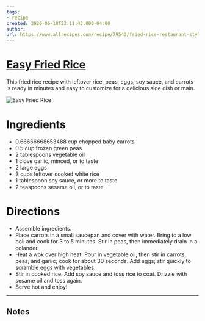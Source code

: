 ```yaml
---
tags: 
- recipe 
created: 2020-06-18T23:11:43.000-04:00
author: 
url: https://www.allrecipes.com/recipe/79543/fried-rice-restaurant-style/?hid=d1cbc8b1a4cf7083f710f944dd8cd9470901f507&did=19048554-20250903&utm_campaign=alrcom-dinner-tonight_newsletter&utm_source=alrcom&utm_medium=email&utm_content=090325&utm_term=recipe-of-the-day&lctg=d1cbc8b1a4cf7083f710f944dd8cd9470901f507&lr_input=1fa531cc0b7041764ed755ddf170671d0527b8e1b9e7ebd7131ef8427f7384e1 
---
```


# [Easy Fried Rice](https://www.allrecipes.com/recipe/79543/fried-rice-restaurant-style/?hid=d1cbc8b1a4cf7083f710f944dd8cd9470901f507&did=19048554-20250903&utm_campaign=alrcom-dinner-tonight_newsletter&utm_source=alrcom&utm_medium=email&utm_content=090325&utm_term=recipe-of-the-day&lctg=d1cbc8b1a4cf7083f710f944dd8cd9470901f507&lr_input=1fa531cc0b7041764ed755ddf170671d0527b8e1b9e7ebd7131ef8427f7384e1)

This fried rice recipe with leftover rice, peas, eggs, soy sauce, and carrots is ready in minutes and easy to customize for a delicious side dish or main.

![Easy Fried Rice](https://www.allrecipes.com/thmb/eKu_vXTbZJMdFsd5JdbY7kvDy80=/1500x0/filters:no_upscale():max_bytes(150000):strip_icc()/79543-fried-rice-restaurant-style-DDMFS-4x3-b79a6ea27e0344399257ca1df67ca1cd.jpg)

# Ingredients

- 0.66666668653488 cup chopped baby carrots
- 0.5 cup frozen green peas
- 2 tablespoons vegetable oil
- 1 clove garlic, minced, or to taste
- 2 large eggs
- 3 cups leftover cooked white rice
- 1 tablespoon soy sauce, or more to taste
- 2 teaspoons sesame oil, or to taste

# Directions

- Assemble ingredients.
- Place carrots in a small saucepan and cover with water. Bring to a low boil and cook for 3 to 5 minutes. Stir in peas, then immediately drain in a colander.
- Heat a wok over high heat. Pour in vegetable oil, then stir in carrots, peas, and garlic; cook for about 30 seconds. Add eggs; stir quickly to scramble eggs with vegetables.
- Stir in cooked rice. Add soy sauce and toss rice to coat. Drizzle with sesame oil and toss again.
- Serve hot and enjoy!

-----

## Notes
